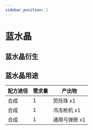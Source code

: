 ```yaml
---
sidebar_position: 1
---
```


# 蓝水晶

蓝水晶衍生
---


蓝水晶用途
---

| 配方途径 | 需求量 | 产出物 |
| - | - | - |
| 合成 | 1 | 荧烁珠 x1 |
| 合成 | 1 | 冷冻枪机 x1 |
| 合成 | 1 | 通用弓弹匣 x1 |